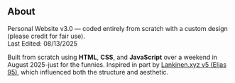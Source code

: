 ## **About**  
Personal Website v3.0 — coded entirely from scratch with a custom design (please credit for fair use).  
Last Edited: 08/13/2025  

Built from scratch using **HTML**, **CSS**, and **JavaScript** over a weekend in August 2025-just for the funnies. Inspired in part by [Lankinen.xyz v5 (Elias 95)](https://lankinen.xyz), which influenced both the structure and aesthetic.
